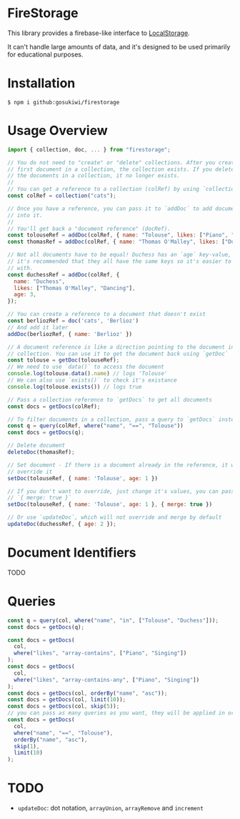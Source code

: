 # FireStorage

This library provides a firebase-like interface to
[LocalStorage](https://developer.mozilla.org/en-US/docs/Web/API/Window/localStorage).

It can't handle large amounts of data, and it's designed to be used primarily
for educational purposes.

# Installation

    $ npm i github:gosukiwi/firestorage

# Usage Overview

```javascript
import { collection, doc, ... } from "firestorage";

// You do not need to "create" or "delete" collections. After you create the
// first document in a collection, the collection exists. If you delete all of
// the documents in a collection, it no longer exists.
//
// You can get a reference to a collection (colRef) by using `collection`.
const colRef = collection("cats");

// Once you have a reference, you can pass it to `addDoc` to add documents
// into it.
//
// You'll get back a "document reference" (docRef).
const tolouseRef = addDoc(colRef, { name: "Tolouse", likes: ["Piano", "Singing"] });
const thomasRef = addDoc(colRef, { name: "Thomas O'Malley", likes: ["Duchess"] });

// Not all documents have to be equal! Duchess has an `age` key-value, but
// it's recommended that they all have the same keys so it's easier to work
// with.
const duchessRef = addDoc(colRef, {
  name: "Duchess",
  likes: ["Thomas O'Malley", "Dancing"],
  age: 3,
});

// You can create a reference to a document that doesn't exist
const berliozRef = doc('cats', 'Berlioz')
// And add it later
addDoc(berliozRef, { name: 'Berlioz' })

// A document reference is like a direction pointing to the document in the
// collection. You can use it to get the document back using `getDoc`
const tolouse = getDoc(tolouseRef);
// We need to use `data()` to access the document
console.log(tolouse.data().name) // logs 'Tolouse'
// We can also use `exists()` to check it's existance
console.log(tolouse.exists()) // logs true

// Pass a collection reference to `getDocs` to get all documents
const docs = getDocs(colRef);

// To filter documents in a collection, pass a query to `getDocs` instead
const q = query(colRef, where("name", "==", "Tolouse"))
const docs = getDocs(q);

// Delete document
deleteDoc(thomasRef);

// Set document - If there is a document already in the reference, it will
// override it
setDoc(tolouseRef, { name: 'Tolouse', age: 1 })

// If you don't want to override, just change it's values, you can pass
// `{ merge: true }`
setDoc(tolouseRef, { name: 'Tolouse', age: 1 }, { merge: true })

// Or use `updateDoc`, which will not override and merge by default
updateDoc(duchessRef, { age: 2 });
```

# Document Identifiers

TODO

# Queries

```javascript
const q = query(col, where("name", "in", ["Tolouse", "Duchess"]));
const docs = getDocs(q);

const docs = getDocs(
  col,
  where("likes", "array-contains", ["Piano", "Singing"])
);
const docs = getDocs(
  col,
  where("likes", "array-contains-any", ["Piano", "Singing"])
);
const docs = getDocs(col, orderBy("name", "asc"));
const docs = getDocs(col, limit(10));
const docs = getDocs(col, skip(5));
// you can pass as many queries as you want, they will be applied in order
const docs = getDocs(
  col,
  where("name", "==", "Tolouse"),
  orderBy("name", "asc"),
  skip(1),
  limit(10)
);
```

# TODO

- `updateDoc`: dot notation, `arrayUnion`, `arrayRemove` and `increment`

